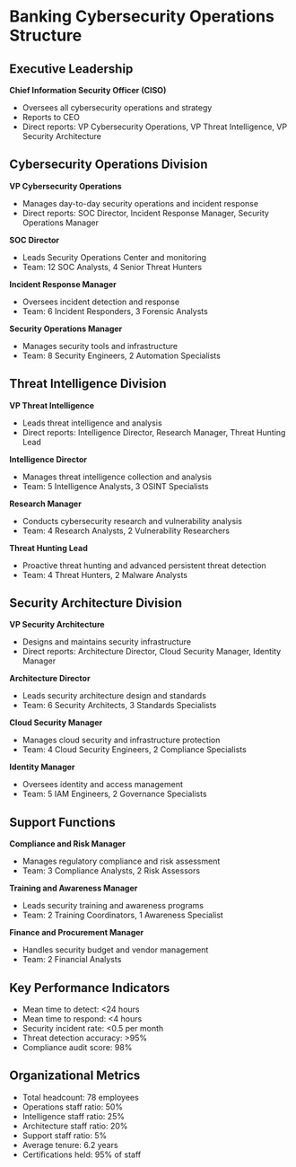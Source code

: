 # Banking Cybersecurity Operations Structure

## Executive Leadership
**Chief Information Security Officer (CISO)**
- Oversees all cybersecurity operations and strategy
- Reports to CEO
- Direct reports: VP Cybersecurity Operations, VP Threat Intelligence, VP Security Architecture

## Cybersecurity Operations Division
**VP Cybersecurity Operations**
- Manages day-to-day security operations and incident response
- Direct reports: SOC Director, Incident Response Manager, Security Operations Manager

**SOC Director**
- Leads Security Operations Center and monitoring
- Team: 12 SOC Analysts, 4 Senior Threat Hunters

**Incident Response Manager**
- Oversees incident detection and response
- Team: 6 Incident Responders, 3 Forensic Analysts

**Security Operations Manager**
- Manages security tools and infrastructure
- Team: 8 Security Engineers, 2 Automation Specialists

## Threat Intelligence Division
**VP Threat Intelligence**
- Leads threat intelligence and analysis
- Direct reports: Intelligence Director, Research Manager, Threat Hunting Lead

**Intelligence Director**
- Manages threat intelligence collection and analysis
- Team: 5 Intelligence Analysts, 3 OSINT Specialists

**Research Manager**
- Conducts cybersecurity research and vulnerability analysis
- Team: 4 Research Analysts, 2 Vulnerability Researchers

**Threat Hunting Lead**
- Proactive threat hunting and advanced persistent threat detection
- Team: 4 Threat Hunters, 2 Malware Analysts

## Security Architecture Division
**VP Security Architecture**
- Designs and maintains security infrastructure
- Direct reports: Architecture Director, Cloud Security Manager, Identity Manager

**Architecture Director**
- Leads security architecture design and standards
- Team: 6 Security Architects, 3 Standards Specialists

**Cloud Security Manager**
- Manages cloud security and infrastructure protection
- Team: 4 Cloud Security Engineers, 2 Compliance Specialists

**Identity Manager**
- Oversees identity and access management
- Team: 5 IAM Engineers, 2 Governance Specialists

## Support Functions
**Compliance and Risk Manager**
- Manages regulatory compliance and risk assessment
- Team: 3 Compliance Analysts, 2 Risk Assessors

**Training and Awareness Manager**
- Leads security training and awareness programs
- Team: 2 Training Coordinators, 1 Awareness Specialist

**Finance and Procurement Manager**
- Handles security budget and vendor management
- Team: 2 Financial Analysts

## Key Performance Indicators
- Mean time to detect: <24 hours
- Mean time to respond: <4 hours
- Security incident rate: <0.5 per month
- Threat detection accuracy: >95%
- Compliance audit score: 98%

## Organizational Metrics
- Total headcount: 78 employees
- Operations staff ratio: 50%
- Intelligence staff ratio: 25%
- Architecture staff ratio: 20%
- Support staff ratio: 5%
- Average tenure: 6.2 years
- Certifications held: 95% of staff
